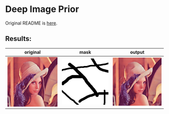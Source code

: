 # Deep Image Prior

Original README is [here](https://github.com/DmitryUlyanov/deep-image-prior).


## Results:


original | mask | output
| -- | -- | -- |
| <img src="./data/original.png" alt="input"> | <img src="./data/mask.png" alt="mask"> | <img src="./data/output.png" alt="output"> |